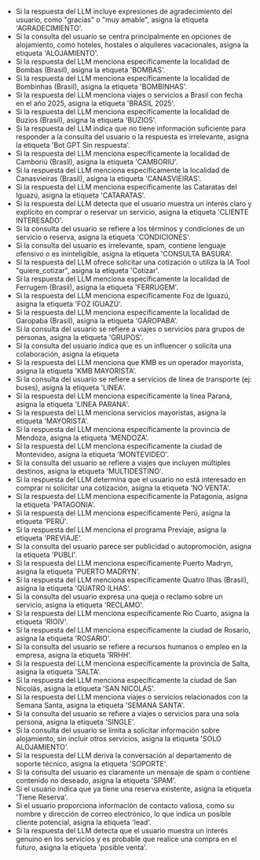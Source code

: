 - Si la respuesta del LLM incluye expresiones de agradecimiento del usuario, como "gracias" o "muy amable", asigna la etiqueta 'AGRADECIMIENTO'.
- Si la consulta del usuario se centra principalmente en opciones de alojamiento, como hoteles, hostales o alquileres vacacionales, asigna la etiqueta 'ALOJAMIENTO'.
- Si la respuesta del LLM menciona específicamente la localidad de Bombas (Brasil), asigna la etiqueta 'BOMBAS'.
- Si la respuesta del LLM menciona específicamente la localidad de Bombinhas (Brasil), asigna la etiqueta 'BOMBINHAS'.
- Si la respuesta del LLM menciona viajes o servicios a Brasil con fecha en el año 2025, asigna la etiqueta 'BRASIL 2025'.
- Si la respuesta del LLM menciona específicamente la localidad de Buzios (Brasil), asigna la etiqueta 'BUZIOS'.
- Si la respuesta del LLM indica que no tiene información suficiente para responder a la consulta del usuario o la respuesta es irrelevante, asigna la etiqueta 'Bot GPT Sin respuesta'.
- Si la respuesta del LLM menciona específicamente la localidad de Camboriú (Brasil), asigna la etiqueta 'CAMBORIU'.
- Si la respuesta del LLM menciona específicamente la localidad de Canasvieiras (Brasil), asigna la etiqueta 'CANASVIEIRAS'.
- Si la respuesta del LLM menciona específicamente las Cataratas del Iguazú, asigna la etiqueta 'CATARATAS'.
- Si la respuesta del LLM detecta que el usuario muestra un interés claro y explícito en comprar o reservar un servicio, asigna la etiqueta 'CLIENTE INTERESADO'.
- Si la consulta del usuario se refiere a los términos y condiciones de un servicio o reserva, asigna la etiqueta 'CONDICIONES'.
- Si la consulta del usuario es irrelevante, spam, contiene lenguaje ofensivo o es ininteligible, asigna la etiqueta 'CONSULTA BASURA'.
- Si la respuesta del LLM ofrece solicitar una cotización o utiliza la IA Tool "quiere_cotizar", asigna la etiqueta 'Cotizar'.
- Si la respuesta del LLM menciona específicamente la localidad de Ferrugem (Brasil), asigna la etiqueta 'FERRUGEM'.
- Si la respuesta del LLM menciona específicamente Foz de Iguazú, asigna la etiqueta 'FOZ IGUAZÚ'.
- Si la respuesta del LLM menciona específicamente la localidad de Garopaba (Brasil), asigna la etiqueta 'GAROPABA'.
- Si la consulta del usuario se refiere a viajes o servicios para grupos de personas, asigna la etiqueta 'GRUPOS'.
- Si la consulta del usuario indica que es un influencer o solicita una colaboración, asigna la etiqueta
- Si la respuesta del LLM menciona que KMB es un operador mayorista, asigna la etiqueta 'KMB MAYORISTA'.
- Si la consulta del usuario se refiere a servicios de línea de transporte (ej: buses), asigna la etiqueta 'LINEA'.
- Si la respuesta del LLM menciona específicamente la línea Paraná, asigna la etiqueta 'LINEA PARANA'.
- Si la respuesta del LLM menciona servicios mayoristas, asigna la etiqueta 'MAYORISTA'.
- Si la respuesta del LLM menciona específicamente la provincia de Mendoza, asigna la etiqueta 'MENDOZA'.
- Si la respuesta del LLM menciona específicamente la ciudad de Montevideo, asigna la etiqueta 'MONTEVIDEO'.
- Si la consulta del usuario se refiere a viajes que incluyen múltiples destinos, asigna la etiqueta 'MULTIDESTINO'.
- Si la respuesta del LLM determina que el usuario no está interesado en comprar ni solicitar una cotización, asigna la etiqueta 'NO VENTA'.
- Si la respuesta del LLM menciona específicamente la Patagonia, asigna la etiqueta 'PATAGONIA'.
- Si la respuesta del LLM menciona específicamente Perú, asigna la etiqueta 'PERÚ'.
- Si la respuesta del LLM menciona el programa Previaje, asigna la etiqueta 'PREVIAJE'.
- Si la consulta del usuario parece ser publicidad o autopromoción, asigna la etiqueta 'PUBLI'.
- Si la respuesta del LLM menciona específicamente Puerto Madryn, asigna la etiqueta 'PUERTO MADRYN'.
- Si la respuesta del LLM menciona específicamente Quatro Ilhas (Brasil), asigna la etiqueta 'QUATRO ILHAS'.
- Si la consulta del usuario expresa una queja o reclamo sobre un servicio, asigna la etiqueta 'RECLAMO'.
- Si la respuesta del LLM menciona específicamente Río Cuarto, asigna la etiqueta 'RIOIV'.
- Si la respuesta del LLM menciona específicamente la ciudad de Rosario, asigna la etiqueta 'ROSARIO'.
- Si la consulta del usuario se refiere a recursos humanos o empleo en la empresa, asigna la etiqueta 'RRHH'.
- Si la respuesta del LLM menciona específicamente la provincia de Salta, asigna la etiqueta 'SALTA'.
- Si la respuesta del LLM menciona específicamente la ciudad de San Nicolás, asigna la etiqueta 'SAN NICOLAS'.
- Si la respuesta del LLM menciona viajes o servicios relacionados con la Semana Santa, asigna la etiqueta 'SEMANA SANTA'.
- Si la consulta del usuario se refiere a viajes o servicios para una sola persona, asigna la etiqueta 'SINGLE'.
- Si la consulta del usuario se limita a solicitar información sobre alojamiento, sin incluir otros servicios, asigna la etiqueta 'SOLO ALOJAMIENTO'.
- Si la respuesta del LLM deriva la conversación al departamento de soporte técnico, asigna la etiqueta 'SOPORTE'.
- Si la consulta del usuario es claramente un mensaje de spam o contiene contenido no deseado, asigna la etiqueta 'SPAM'.
- Si el usuario indica que ya tiene una reserva existente, asigna la etiqueta 'Tiene Reserva'.
- Si el usuario proporciona información de contacto valiosa, como su nombre y dirección de correo electrónico, lo que indica un posible cliente potencial, asigna la etiqueta 'lead'.
- Si la respuesta del LLM detecta que el usuario muestra un interés genuino en los servicios y es probable que realice una compra en el futuro, asigna la etiqueta 'posible venta'.